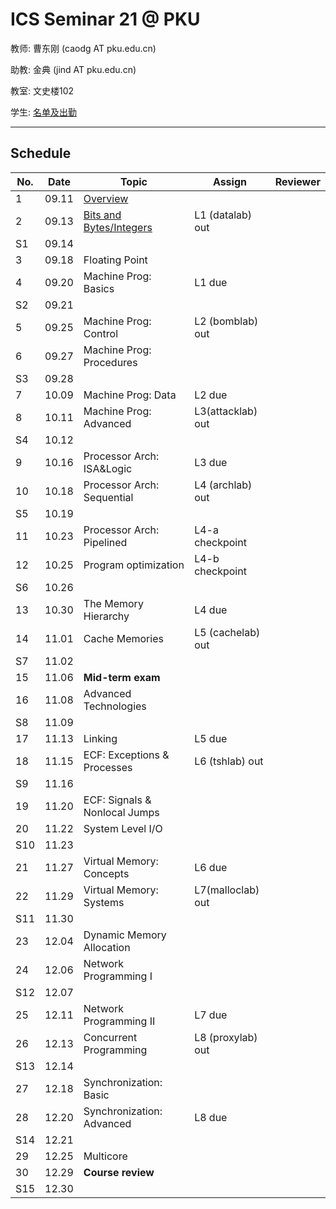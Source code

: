 # ICS Seminar 21 @ PKU

教师: 曹东刚 (caodg AT pku.edu.cn)

助教: 金典 (jind AT pku.edu.cn)

教室: 文史楼102

学生: [名单及出勤](students.md)

---

## Schedule

No. | Date  |      Topic    |   Assign   | Reviewer
----| ------|---------------|----------- | ---------
1   | 09.11 | [Overview](slides/01-overview.pdf)   |  |
2   | 09.13 | [Bits and Bytes/Integers](slides/02-bits-bytes-ints.pdf) | L1 (datalab) out | 
S1  | 09.14 |               |            |         
3   | 09.18 | Floating Point|   |
4   | 09.20 | Machine Prog: Basics | L1 due |
S2  | 09.21 |               |            |         
5   | 09.25 | Machine Prog: Control | L2 (bomblab) out |
6   | 09.27 | Machine Prog: Procedures | |
S3  | 09.28 |               |            |         
7   | 10.09 | Machine Prog: Data | L2 due |
8   | 10.11 | Machine Prog: Advanced | L3(attacklab) out |
S4  | 10.12 |               |            |         
9   | 10.16 | Processor Arch: ISA&Logic | L3 due |
10  | 10.18 | Processor Arch: Sequential | L4 (archlab) out |
S5  | 10.19 |               |            |         
11  | 10.23 | Processor Arch: Pipelined | L4-a checkpoint |
12  | 10.25 | Program optimization | L4-b checkpoint |
S6  | 10.26 |               |            |         
13  | 10.30 | The Memory Hierarchy | L4 due |
14  | 11.01 | Cache Memories | L5 (cachelab) out |
S7  | 11.02 |               |            |         
15  | 11.06 | **Mid-term exam**  | |
16  | 11.08 | Advanced Technologies | |
S8  | 11.09 |               |            |         
17  | 11.13 | Linking | L5 due |
18  | 11.15 | ECF: Exceptions & Processes | L6 (tshlab) out |
S9  | 11.16 |               |            |         
19  | 11.20 | ECF: Signals & Nonlocal Jumps | |
20  | 11.22 | System Level I/O |  |
S10 | 11.23 |               |            |         
21  | 11.27 | Virtual Memory: Concepts  | L6 due |
22  | 11.29 | Virtual Memory: Systems | L7(malloclab) out |
S11 | 11.30 |               |            |         
23  | 12.04 | Dynamic Memory Allocation |  |
24  | 12.06 | Network Programming I | |
S12 | 12.07 |               |            |         
25  | 12.11 | Network Programming II | L7 due |
26  | 12.13 | Concurrent Programming | L8 (proxylab) out |
S13 | 12.14 |               |            |         
27  | 12.18 | Synchronization: Basic | |
28  | 12.20 | Synchronization: Advanced | L8 due |
S14 | 12.21 |               |            |         
29  | 12.25 | Multicore | |
30  | 12.29 | **Course review** | |
S15 | 12.30 |               |            |         
